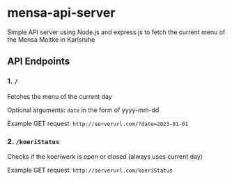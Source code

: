 # mensa-api-server

Simple API server using Node.js and express.js to fetch the current menu of the Mensa Moltke in Karlsruhe

## API Endpoints
### 1. `/`
Fetches the menu of the current day

Optional arguments: `date` in the form of yyyy-mm-dd

Example GET request: `http://serverurl.com/?date=2023-01-01`

### 2. `/koeriStatus`
Checks if the koeriwerk is open or closed (always uses current day)

Example GET request: `http://serverurl.com/koeriStatus`
